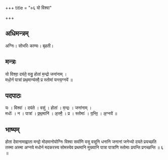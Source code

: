 +++
title = "०६ यो विश्वा"

+++
## अधिमन्त्रम्
अग्निः। सोभरिः काण्वः। बृहती।

## मन्त्रः
यो विश्वा॒ दय॑ते॒ वसु॒ होता॑ म॒न्द्रो जना॑नाम् ।  
मधो॒र्न पात्रा॑ प्रथ॒मान्य॑स्मै॒ प्र स्तोमा॑ यन्त्य॒ग्नये॑ ॥

## पदपाठः
यः । विश्वा॑ । दय॑ते । वसु॑ । होता॑ । म॒न्द्रः । जना॑नाम् ।  
मधोः॑ । न । पात्रा॑ । प्र॒थ॒मानि॑ । अ॒स्मै॒ । प्र । स्तोमाः॑ । य॒न्ति॒ । अ॒ग्नये॑ ॥

## भाष्यम्
होता देवानामाह्वाता मन्द्रो मोदमानोयोग्निः विश्वा सर्वाणि वसु वसूनि धनानि जनानां जनेभ्यो दयते प्रयच्छति तस्मा अस्मा अग्नये मधोर्न मदकरस्य सोमस्येव प्रथमानि मुख्यानि पात्रा पात्राणि स्तोमाः प्रयन्ति प्रगच्छन्ति ॥ ६ ॥